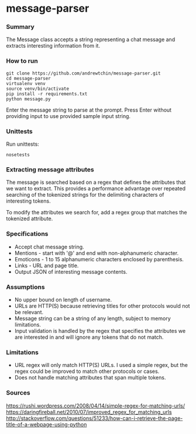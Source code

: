 # message-parser

### Summary

The Message class accepts a string representing a chat message and extracts
interesting information from it.

### How to run

```
git clone https://github.com/andrewtchin/message-parser.git
cd message-parser
virtualenv venv
source venv/bin/activate
pip install -r requirements.txt
python message.py
```


Enter the message string to parse at the prompt.
Press Enter without providing input to use provided sample input string.

### Unittests

Run unittests:
```
nosetests
```

### Extracting message attributes

The message is searched based on a regex that defines the
attributes that we want to extract. This provides a performance
advantage over repeated searching of the tokenized strings for the
delimiting characters of interesting tokens.

To modify the attributes we search for, add a regex group
that matches the tokenized attribute.

### Specifications

* Accept chat message string.
* Mentions - start with '@' and end with non-alphanumeric character.
* Emoticons - 1 to 15 alphanumeric characters enclosed by parenthesis.
* Links - URL and page title.
* Output JSON of interesting message contents.

### Assumptions

* No upper bound on length of username.
* URLs are HTTP(S) because retrieving titles for other protocols would
not be relevant.
* Message string can be a string of any length, subject to memory limitations.
* Input validation is handled by the regex that specifies the attributes
we are interested in and will ignore any tokens that do not match.

### Limitations

* URL regex will only match HTTP(S) URLs. I used a simple regex, but the
regex could be improved to match other protocols or cases.
* Does not handle matching attributes that span multiple tokens.

### Sources

https://rushi.wordpress.com/2008/04/14/simple-regex-for-matching-urls/
https://daringfireball.net/2010/07/improved_regex_for_matching_urls
http://stackoverflow.com/questions/51233/how-can-i-retrieve-the-page-title-of-a-webpage-using-python
